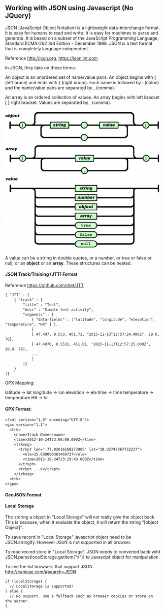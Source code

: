 ## Working with JSON using Javascript (No JQuery)

JSON (JavaScript Object Notation) is a lightweight data-interchange format. It is easy for humans to read and write. It is easy for machines to parse and generate. It is based on a subset of the JavaScript Programming Language, Standard ECMA-262 3rd Edition - December 1999. JSON is a text format that is completely language independent.

Reference http://json.org, https://jsonlint.com

In JSON, they take on these forms:

An object is an unordered set of name/value pairs. An object begins with { (left brace) and ends with } (right brace). Each name is followed by : (colon) and the name/value pairs are separated by , (comma).

An array is an ordered collection of values. An array begins with left bracket [ ] right bracket. Values are separated by , (comma).

![alt text](readme/json.png)

A value can be a string in double quotes, or a number, or true or false or null, or an **object** or an **array**. These structures can be nested.

#### JSON Track/Training (JTT) Format

Reference https://github.com/dret/JTT

```
{ "JTT" : [
    { "track" : {
        "title" : "Test",
        "desc" : "Simple test activity",
        "segments" : [
            { "data-fields" : ["latitude", "longitude", "elevation", "temperature", "HR" ] },
            [
            [ 47.407, 8.553, 451.72, "2015-11-13T12:57:24.000Z", 28.0, 76],
            [ 47.4076, 8.5531, 451.01, "2015-11-13T12:57:25.000Z", 28.0, 76],
            ...
            ]
        ]}
    }
]}
```
GPX Mapping:

latitude -> lat
longitude -> lon
elevation -> ele
time -> time
temperature -> temperature
HR -> hr

#### GPX Format:
```
<?xml version="1.0" encoding="UTF-8"?>
<gpx version="1.1">
  <trk>
    <name>Track Name</name>
    <time>2012-10-24T23:00:00.000Z</time>
    <trkseg>
      <trkpt lon="-77.02016168273985" lat="38.92747367732227">
        <ele>25.600000381469727</ele>
        <time>2012-10-24T23:29:40.000Z</time>
      </trkpt>
      <trkpt ...></trkpt>
    </trkseg>
  <trk>
</gpx>
```

#### GeoJSON Format

#### Local Storage

The storing a object in "Local Storage" will not really give the object back. This is because, when it evaluate the object, it will return the string “[object Object]”.

To save record in "Local Storage" javascript object need to be JSON.stringify. However JSoN is not supported in all browser.

To read record store in "Local Storage", JSON needs to converted back wiht JSON.parse(localStorage.getItem("x")) to Javascipt object for manipulation.

To see the list browsers that support JSON. http://caniuse.com/#search=JSON

```
if (localStorage) {
  // LocalStorage is supported!
} else {
  // No support. Use a fallback such as browser cookies or store on the server.
}
```
